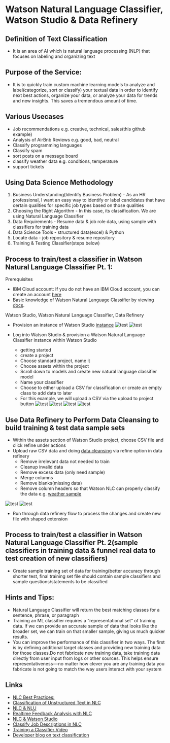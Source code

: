 # Watson Natural Language Classifier, Watson Studio & Data Refinery

## Definition of Text Classification
- It is an area of AI which is natural language processing (NLP) that focuses on labeling and organizing text

## Purpose of the Service:  
- It is to quickly train custom machine learning models to analyze and label(categorize, sort or classify) your textual data in order to identify next best actions, organize your data, or analyze your data for trends and new insights. This saves a tremendous amount of time.

## Various Usecases
- Job recommendations e.g. creative, technical, sales(this github example)
- Analysis of AirBnb Reviews e.g. good, bad, neutral
- Classify programming languages
- Classify spam
- sort posts on a message board 
- classify weather data e.g. conditions, temperature
- support tickets

## Using Data Science Methodology

1. Business Understanding(Identify Business Problem) - As an HR professional, I want an easy way to identify or label candidates that have certain qualities for specific job types based on those qualities
2. Choosing the Right Algorithm - In this case, its classification. We are using Natural Language Classifier
3. Data Requirements - Resume data & job role data, using sample with classifiers for training data
4. Data Science Tools - structured data(excel) & Python
5. Locate data - job repository & resume repository
6. Training & Testing Classifier(steps below)

## Process to train/test a classifier in Watson Natural Language Classifier Pt. 1: 

Prerequisites
- IBM Cloud account: If you do not have an IBM Cloud account, you can create an account [here](https://cloud.ibm.com/)
- Basic knowledge of Watson Natural Language Classifier by viewing [docs](https://cloud.ibm.com/docs/services/natural-language-classifier?topic=natural-language-classifier-natural-language-classifier&cm_mc_uid=08582511162115581306652&cm_mc_sid_50200000=48334731559443154666&cm_mc_sid_52640000=20154341559443154668&programming_language=python#natural-language-classifier).

Watson Studio, Watson Natural Language Classifier, Data Refinery
- Provision an instance of Watson Studio [instance](https://cloud.ibm.com/catalog/services/watson-studio)
![test](https://github.com/bmguillo/NLC_WatsonStudio_DataRefinery/blob/master/img/WatsonStudioProvisioning1.png)
![test](https://github.com/bmguillo/NLC_WatsonStudio_DataRefinery/blob/master/img/WatsonStudioProvisioning2.png)

- Log into Watson Studio & provision a Watson Natural Language Classifier instance within Watson Studio
    - getting started
    - create a project
    - Choose standard project, name it
    - Choose assets within the project
    - Scroll down to models and create new natural language classifier model
    - Name your classifier 
    - Choose to either upload a CSV for classification or create an empty class to add data to later
    - For this example, we will upload a CSV via the upload to project button
![test](https://github.com/bmguillo/NLC_WatsonStudio_DataRefinery/blob/master/img/WatsonStudioGettingStarted.png)
![test](https://github.com/bmguillo/NLC_WatsonStudio_DataRefinery/blob/master/img/WatsonStudioWelcome.png)
![test](https://github.com/bmguillo/NLC_WatsonStudio_DataRefinery/blob/master/img/WatsonStudioNewProject.png)
![test](https://github.com/bmguillo/NLC_WatsonStudio_DataRefinery/blob/master/img/WatsonStudioCreateAStandardProject.png)
 

 ## Use Data Refinery to Perform Data Cleansing to build training & test data sample sets
- Within the assets section of Watson Studio project, choose CSV file and click refine under actions
- Upload raw CSV data and doing [data cleansing](https://dataplatform.cloud.ibm.com/docs/content/wsj/refinery/refining_data.html#refine) via refine option in data refinery
    - Remove irrelevant data not needed to train
    - Cleanup invalid data
    - Remove excess data (only need sample)
    - Merge columns
    - Remove blanks(missing data)
    - Remove column headers so that Watson NLC can properly classify the data e.g. [weather sample](https://github.com/bmguillo/watsonnaturallanguageclassifier_hrjobrecommendations/blob/master/weather_data_train.csv)
    
![test](https://github.com/bmguillo/NLC_WatsonStudio_DataRefinery/blob/master/img/WatsonStudioCSVAssetUpload.png)
![test](https://github.com/bmguillo/NLC_WatsonStudio_DataRefinery/blob/master/img/WatsonStudioCSVAssetUpload2.png)

- Run through data refinery flow to process the changes and create new file with shaped extension

## Process to train/test a classifier in Watson Natural Language Classifier Pt. 2(sample classifiers in training data & funnel real data to test creation of new classifiers)
- Create sample training set of data for training(better accuracy through shorter test, final training set file should contain sample classifiers and sample questions/statements to be classified     
     
     
     
## Hints and Tips:
- Natural Language Classifier will return the best matching classes for a sentence, phrase, or paragraph
- Training an ML classifier requires a “representational set” of training data. If we can provide an accurate sample of data that looks like the broader set, we can train on that smaller sample, giving us much quicker results.
- You can improve the performance of this classifier in two ways. The first is by defining additional target classes and providing new training data for those classes.Do not fabricate new training data, take training data directly from user input from logs or other sources. This helps ensure representativeness — no matter how clever you are any training data you fabricate is not going to match the way users interact with your system

## Links
- [NLC Best Practices:](https://medium.com/ibm-watson/watson-natural-language-classifier-fb66206be6de)
- [Classification of Unstructured Text in NLC](https://medium.com/ibm-watson/cognitive-classification-of-text-and-what-it-can-do-for-you-514378af1e08)
- [NLC & NLU](https://medium.com/@AlexAlBasosi/cognitive-workshop-series-natural-language-classifier-and-natural-language-understanding-898db567f188)
- [Realtime Feedback Analysis with NLC](https://medium.com/@shyampurk/realtime-customer-feedback-analysis-with-ibm-watson-natural-language-classifier-cc411593ae4d)
- [NLC & Watson Studio](https://medium.com/@shyampurk/realtime-customer-feedback-analysis-with-ibm-watson-natural-language-classifier-cc411593ae4d)
- [Classify Job Descriptions in NLC](https://medium.com/ibm-watson/classify-job-descriptions-with-watson-natural-language-classifier-fca735ff2f3c)
- [Training a Classifier Video](https://developer.ibm.com/videos/create-and-train-a-classifier-for-watsons-natural-language-classifier-service/)
- [Developer blog on text classification](https://developer.ibm.com/blogs/getting-started-with-text-classification/)





